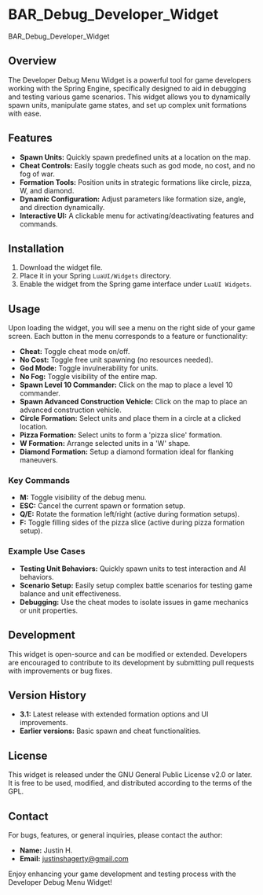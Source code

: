# BAR_Debug_Developer_Widget
BAR_Debug_Developer_Widget

## Overview

The Developer Debug Menu Widget is a powerful tool for game developers working with the Spring Engine, specifically designed to aid in debugging and testing various game scenarios. This widget allows you to dynamically spawn units, manipulate game states, and set up complex unit formations with ease.

## Features

- **Spawn Units:** Quickly spawn predefined units at a location on the map.
- **Cheat Controls:** Easily toggle cheats such as god mode, no cost, and no fog of war.
- **Formation Tools:** Position units in strategic formations like circle, pizza, W, and diamond.
- **Dynamic Configuration:** Adjust parameters like formation size, angle, and direction dynamically.
- **Interactive UI:** A clickable menu for activating/deactivating features and commands.

## Installation

1. Download the widget file.
2. Place it in your Spring `LuaUI/Widgets` directory.
3. Enable the widget from the Spring game interface under `LuaUI Widgets`.

## Usage

Upon loading the widget, you will see a menu on the right side of your game screen. Each button in the menu corresponds to a feature or functionality:

- **Cheat:** Toggle cheat mode on/off.
- **No Cost:** Toggle free unit spawning (no resources needed).
- **God Mode:** Toggle invulnerability for units.
- **No Fog:** Toggle visibility of the entire map.
- **Spawn Level 10 Commander:** Click on the map to place a level 10 commander.
- **Spawn Advanced Construction Vehicle:** Click on the map to place an advanced construction vehicle.
- **Circle Formation:** Select units and place them in a circle at a clicked location.
- **Pizza Formation:** Select units to form a 'pizza slice' formation.
- **W Formation:** Arrange selected units in a 'W' shape.
- **Diamond Formation:** Setup a diamond formation ideal for flanking maneuvers.

### Key Commands

- **M:** Toggle visibility of the debug menu.
- **ESC:** Cancel the current spawn or formation setup.
- **Q/E:** Rotate the formation left/right (active during formation setups).
- **F:** Toggle filling sides of the pizza slice (active during pizza formation setup).

### Example Use Cases

- **Testing Unit Behaviors:** Quickly spawn units to test interaction and AI behaviors.
- **Scenario Setup:** Easily setup complex battle scenarios for testing game balance and unit effectiveness.
- **Debugging:** Use the cheat modes to isolate issues in game mechanics or unit properties.

## Development

This widget is open-source and can be modified or extended. Developers are encouraged to contribute to its development by submitting pull requests with improvements or bug fixes.

## Version History

- **3.1:** Latest release with extended formation options and UI improvements.
- **Earlier versions:** Basic spawn and cheat functionalities.

## License

This widget is released under the GNU General Public License v2.0 or later. It is free to be used, modified, and distributed according to the terms of the GPL.

## Contact

For bugs, features, or general inquiries, please contact the author:
- **Name:** Justin H.
- **Email:** justinshagerty@gmail.com


Enjoy enhancing your game development and testing process with the Developer Debug Menu Widget!